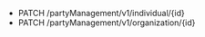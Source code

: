 <!--
    ATTENTION: This file was generated via gradle!
               Do NOT manually edit this file! Any such changes will be overwritten!
-->

* PATCH /partyManagement/v1/individual/{id}
* PATCH /partyManagement/v1/organization/{id}
